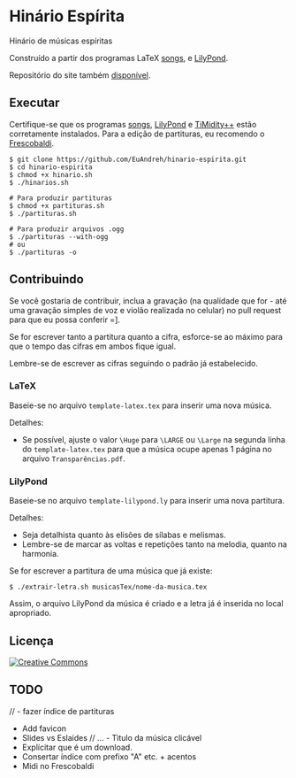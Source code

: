 # Hinário Espírita
Hinário de músicas espíritas

Construído a partir dos programas LaTeX [songs](http://songs.sourceforge.net/), e [LilyPond](http://www.lilypond.org/).

Repositório do site também [disponível](https://github.com/hinario-espirita/hinario-espirita.github.io).

## Executar
Certifique-se que os programas [songs](http://songs.sourceforge.net/), [LilyPond](http://www.lilypond.org/) e [TiMidity++](http://timidity.sourceforge.net/) estão corretamente instalados. Para a edição de partituras, eu recomendo o [Frescobaldi](http://frescobaldi.org/).
```shell
$ git clone https://github.com/EuAndreh/hinario-espirita.git
$ cd hinario-espirita
$ chmod +x hinario.sh 
$ ./hinarios.sh

# Para produzir partituras
$ chmod +x partituras.sh
$ ./partituras.sh

# Para produzir arquivos .ogg
$ ./partituras --with-ogg
# ou
$ ./partituras -o
```

## Contribuindo
Se você gostaria de contribuir, inclua a gravação (na qualidade que for - até uma gravação simples de voz e violão realizada no celular) no pull request para que eu possa conferir =].

Se for escrever tanto a partitura quanto a cifra, esforce-se ao máximo para que o tempo das cifras em ambos fique igual.

Lembre-se de escrever as cifras seguindo o padrão já estabelecido.

### LaTeX
Baseie-se no arquivo `template-latex.tex` para inserir uma nova música.

Detalhes:
- Se possível, ajuste o valor `\Huge` para `\LARGE` ou `\Large` na segunda linha do `template-latex.tex` para que a música ocupe apenas 1 página no arquivo `Transparências.pdf`.

### LilyPond
Baseie-se no arquivo `template-lilypond.ly` para inserir uma nova partitura.

Detalhes:
- Seja detalhista quanto às elisões de sílabas e melismas.
- Lembre-se de marcar as voltas e repetições tanto na melodia, quanto na harmonia.

Se for escrever a partitura de uma música que já existe:
```shell
$ ./extrair-letra.sh musicasTex/nome-da-musica.tex
```

Assim, o arquivo LilyPond da música é criado e a letra já é inserida no local apropriado.

## Licença
[![Creative Commons](https://i.creativecommons.org/l/by-sa/4.0/88x31.png)](http://creativecommons.org/licenses/by-sa/4.0/)

## TODO
// - fazer índice de partituras
- Add favicon
- Slides vs Eslaides
// ... - Tìtulo da música clicável
- Explícitar que é um download.
- Consertar índice com prefixo "A" etc. + acentos
- Midi no Frescobaldi
